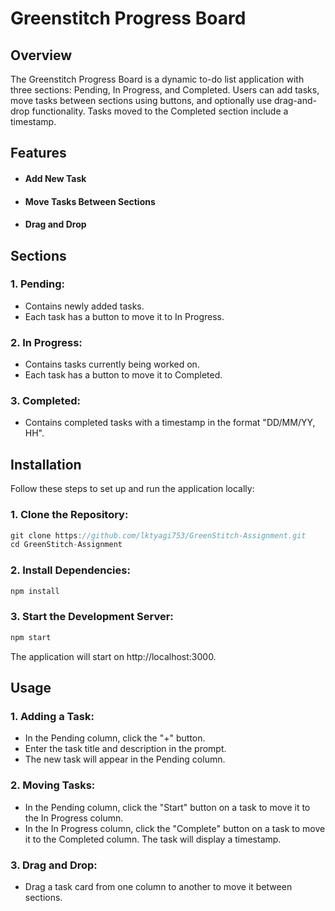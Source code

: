 # Greenstitch Progress Board

## Overview

The Greenstitch Progress Board is a dynamic to-do list application with three sections: Pending, In Progress, and Completed. Users can add tasks, move tasks between sections using buttons, and optionally use drag-and-drop functionality. Tasks moved to the Completed section include a timestamp.

## Features

- #### Add New Task
* #### Move Tasks Between Sections
* #### Drag and Drop

## Sections
### 1. Pending:
- Contains newly added tasks.
- Each task has a button to move it to In Progress.

### 2. In Progress:
- Contains tasks currently being worked on.
- Each task has a button to move it to Completed.

### 3. Completed:
- Contains completed tasks with a timestamp in the format "DD/MM/YY, HH".

## Installation
Follow these steps to set up and run the application locally:

### 1. Clone the Repository:
```js
git clone https://github.com/lktyagi753/GreenStitch-Assignment.git
cd GreenStitch-Assignment
```

### 2. Install Dependencies:
```js
npm install
```

### 3. Start the Development Server:
```js
npm start
```

The application will start on http://localhost:3000.

## Usage
### 1. Adding a Task:
- In the Pending column, click the "+" button.
- Enter the task title and description in the prompt.
- The new task will appear in the Pending column.

### 2. Moving Tasks:
- In the Pending column, click the "Start" button on a task to move it to the In Progress column.
- In the In Progress column, click the "Complete" button on a task to move it to the Completed column. The task will display a timestamp.

### 3. Drag and Drop:
- Drag a task card from one column to another to move it between sections.
